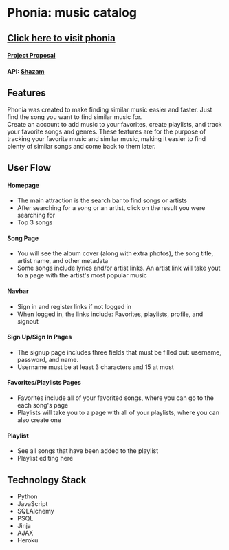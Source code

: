 # Phonia: music catalog
## [Click here to visit phonia][1]
#### [Project Proposal][2] 
#### API: [Shazam][3]

## Features
 Phonia was created to make finding similar music easier and faster. Just find the song you want to find similar music for.  
 Create an account to add music to your favorites, create playlists, and track your favorite songs and genres. These features are for the purpose of tracking your favorite music and similar music, making it easier to find plenty of similar songs and come back to them later.  

## User Flow
#### Homepage 
 - The main attraction is the search bar to find songs or artists
 - After searching for a song or an artist, click on the result you were searching for
 - Top 3 songs
#### Song Page
 - You will see the album cover (along with extra photos), the song title, artist name, and other metadata
 - Some songs include lyrics and/or artist links. An artist link will take yout to a page with the artist's most popular music
#### Navbar
 - Sign in and register links if not logged in
 - When logged in, the links include: Favorites, playlists, profile, and signout
#### Sign Up/Sign In Pages
 - The signup page includes three fields that must be filled out: username, password, and name.
 - Username must be at least 3 characters and 15 at most
#### Favorites/Playlists Pages
 - Favorites include all of your favorited songs, where you can go to the each song's page
 - Playlists will take you to a page with all of your playlists, where you can also create one
#### Playlist
 - See all songs that have been added to the playlist
 - Playlist editing here
 ## Technology Stack
 - Python
 - JavaScript
 - SQLAlchemy
 - PSQL
 - Jinja
 - AJAX
 - Heroku
 
 [1]:https://phonia-music-catalog.herokuapp.com/
 [2]:https://docs.google.com/document/d/1kkm7ZZ44HlivQF0Tgr9BXKhP3XvFaiuw3gmqggLEnWA/edit?usp=sharing[2]
 [3]:https://rapidapi.com/apidojo/api/shazam?
